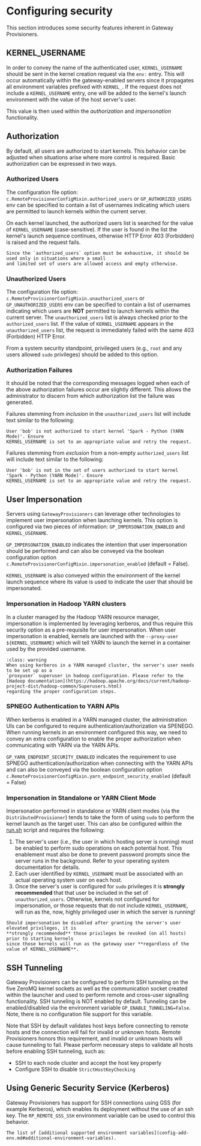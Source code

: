 # Configuring security

This section introduces some security features inherent in Gateway Provisioners.

## KERNEL_USERNAME

In order to convey the name of the authenticated user, `KERNEL_USERNAME` should be sent in the
kernel creation request via the `env:` entry. This will occur automatically within the
gateway-enabled servers since it propagates all environment variables
prefixed with `KERNEL_`. If the request does not include a `KERNEL_USERNAME` entry, one will be
added to the kernel's launch environment with the value of the host server's user.

This value is then used within the _authorization_ and _impersonation_ functionality.

## Authorization

By default, all users are authorized to start kernels. This behavior can be adjusted when
situations arise where more control is required. Basic authorization can be expressed in two ways.

### Authorized Users

The configuration file option: `c.RemoteProvisionerConfigMixin.authorized_users` or `GP_AUTHORIZED_USERS` env
can be specified to contain a list of usernames indicating which users are permitted to launch
kernels within the current server.

On each kernel launched, the authorized users list is searched for the value of `KERNEL_USERNAME`
(case-sensitive). If the user is found in the list the kernel's launch sequence continues,
otherwise HTTP Error 403 (Forbidden) is raised and the request fails.

```{warning}
Since the `authorized_users` option must be exhaustive, it should be used only in situations where a small
and limited set of users are allowed access and empty otherwise.
```

### Unauthorized Users

The configuration file option: `c.RemoteProvisionerConfigMixin.unauthorized_users` or `GP_UNAUTHORIZED_USERS` env
can be specified to contain a list of usernames indicating which users are **NOT** permitted to
launch kernels within the current server. The `unauthorized_users` list is always checked prior
to the `authorized_users` list. If the value of `KERNEL_USERNAME` appears in the `unauthorized_users`
list, the request is immediately failed with the same 403 (Forbidden) HTTP Error.

From a system security standpoint, privileged users (e.g., `root` and any users allowed `sudo`
privileges) should be added to this option.

### Authorization Failures

It should be noted that the corresponding messages logged when each of the above authorization
failures occur are slightly different. This allows the administrator to discern from which
authorization list the failure was generated.

Failures stemming from _inclusion_ in the `unauthorized_users` list will include text similar to
the following:

```
User 'bob' is not authorized to start kernel 'Spark - Python (YARN Mode)'. Ensure
KERNEL_USERNAME is set to an appropriate value and retry the request.
```

Failures stemming from _exclusion_ from a non-empty `authorized_users` list will include text
similar to the following:

```
User 'bob' is not in the set of users authorized to start kernel 'Spark - Python (YARN Mode)'. Ensure
KERNEL_USERNAME is set to an appropriate value and retry the request.
```

## User Impersonation

Servers using `GatewayProvisioners` can leverage other technologies to implement user impersonation
when launching kernels. This option is configured via two pieces of information:
`GP_IMPERSONATION_ENABLED` and `KERNEL_USERNAME`.

`GP_IMPERSONATION_ENABLED` indicates the intention that user impersonation should be performed and
can also be conveyed via the boolean configuration option
`c.RemoteProvisionerConfigMixin.impersonation_enabled` (default = False).

`KERNEL_USERNAME` is also conveyed within the environment of the kernel launch sequence where
its value is used to indicate the user that should be impersonated.

### Impersonation in Hadoop YARN clusters

In a cluster managed by the Hadoop YARN resource manager, impersonation is implemented by leveraging
kerberos, and thus require this security option as a pre-requisite for user impersonation. When user
impersonation is enabled, kernels are launched with the `--proxy-user ${KERNEL_USERNAME}` which will
tell YARN to launch the kernel in a container used by the provided username.

```{admonition} Important!
:class: warning
When using kerberos in a YARN managed cluster, the server's user needs to be set up as a
`proxyuser` superuser in hadoop configuration. Please refer to the
[Hadoop documentation](https://hadoop.apache.org/docs/current/hadoop-project-dist/hadoop-common/Superusers.html)
regarding the proper configuration steps.
```

### SPNEGO Authentication to YARN APIs

When kerberos is enabled in a YARN managed cluster, the administration UIs can be configured to
require authentication/authorization via SPENEGO. When running kernels in an environment configured
this way, we need to convey an extra configuration to enable the proper authorization when
communicating with YARN via the YARN APIs.

`GP_YARN_ENDPOINT_SECURITY_ENABLED` indicates the requirement to use SPNEGO authentication/authorization
when connecting with the YARN APIs and can also be conveyed via the boolean configuration option
`c.RemoteProvisionerConfigMixin.yarn_endpoint_security_enabled` (default = False)

### Impersonation in Standalone or YARN Client Mode

Impersonation performed in standalone or YARN client modes (via the `DistributedProvisioner`) tends
to take the form of using `sudo` to perform the kernel launch as the target user. This can also be
configured within the [run.sh](https://github.com/jupyter-server/enterprise_gateway/blob/main/etc/kernelspecs/spark_python_yarn_client/bin/run.sh)
script and requires the following:

1. The server's user (i.e., the user in which hosting server is running) must be enabled to perform
   sudo operations on each potential host. This enablement must also be done to prevent password
   prompts since the server runs in the background. Refer to your operating system documentation
   for details.
2. Each user identified by `KERNEL_USERNAME` must be associated with an actual operating system
   user on each host.
3. Once the server's user is configured for `sudo` privileges it is **strongly recommended** that
   that user be included in the set of `unauthorized_users`. Otherwise, kernels not configured
   for impersonation, or those requests that do not include `KERNEL_USERNAME`, will run as
   the, now, highly privileged user in which the server is running!

```{warning}
Should impersonation be disabled after granting the server's user elevated privileges, it is
**strongly recommended** those privileges be revoked (on all hosts) prior to starting kernels
since those kernels will run as the gateway user **regardless of the value of KERNEL_USERNAME**.
```

## SSH Tunneling

Gateway Provisioners can be configured to perform SSH tunneling on the five ZeroMQ kernel sockets
as well as the communication socket created within the launcher and used to perform remote and
cross-user signalling functionality. SSH tunneling is NOT enabled by default. Tunneling can be
enabled/disabled via the environment variable `GP_ENABLE_TUNNELING=False`. Note, there is no
configuration file support for this variable.

Note that SSH by default validates host keys before connecting to remote hosts and the connection
will fail for invalid or unknown hosts. Remote Provisioners honors this requirement, and invalid
or unknown hosts will cause tunneling to fail. Please perform necessary steps to validate all
hosts before enabling SSH tunneling, such as:

- SSH to each node cluster and accept the host key properly
- Configure SSH to disable `StrictHostKeyChecking`

## Using Generic Security Service (Kerberos)

Gateway Provisioners has support for SSH connections using GSS (for example Kerberos), which
enables its deployment without the use of an ssh key. The `RP_REMOTE_GSS_SSH` environment
variable can be used to control this behavior.

```{seealso}
The list of [additional supported environment variables](config-add-env.md#additional-environment-variables).
```
